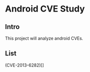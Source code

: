 # Android CVE Study
## Intro
This project will analyze android CVEs.

## List
(CVE-2013-6282)[] 



